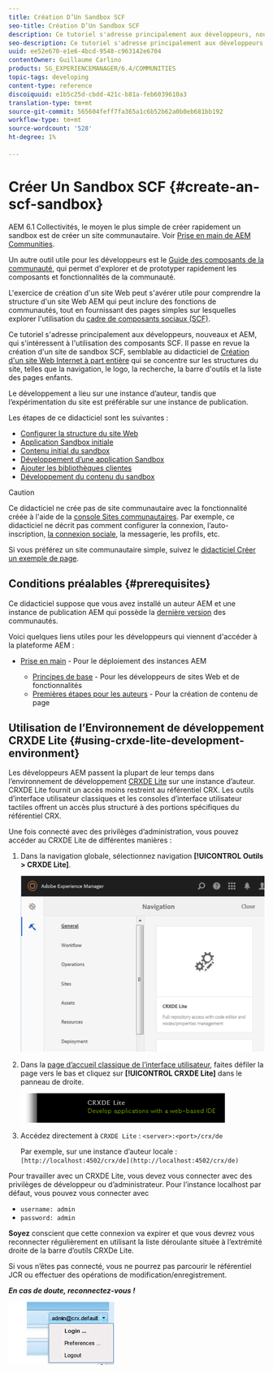 ```yaml
---
title: Création D’Un Sandbox SCF
seo-title: Création D’Un Sandbox SCF
description: Ce tutoriel s'adresse principalement aux développeurs, nouveaux et AEM, qui s'intéressent à l'utilisation des composants SCF.  Il passe en revue la création du site An SCF Sandbox
seo-description: Ce tutoriel s'adresse principalement aux développeurs, nouveaux et AEM, qui s'intéressent à l'utilisation des composants SCF.  Il passe en revue la création du site An SCF Sandbox
uuid: ee52e670-e1e6-4bcd-9548-c963142e6704
contentOwner: Guillaume Carlino
products: SG_EXPERIENCEMANAGER/6.4/COMMUNITIES
topic-tags: developing
content-type: reference
discoiquuid: e1b5c25d-cbdd-421c-b81a-feb6039610a3
translation-type: tm+mt
source-git-commit: 565604feff7fa365a1c6b52b62a0b0eb681bb192
workflow-type: tm+mt
source-wordcount: '528'
ht-degree: 1%

---
```




# Créer Un Sandbox SCF {#create-an-scf-sandbox}


AEM 6.1 Collectivités, le moyen le plus simple de créer rapidement un sandbox est de créer un site communautaire. Voir [Prise en main de AEM Communities](getting-started.md).

Un autre outil utile pour les développeurs est le [Guide des composants de la communauté](components-guide.md), qui permet d&#39;explorer et de prototyper rapidement les composants et fonctionnalités de la communauté.

L&#39;exercice de création d&#39;un site Web peut s&#39;avérer utile pour comprendre la structure d&#39;un site Web AEM qui peut inclure des fonctions de communautés, tout en fournissant des pages simples sur lesquelles explorer l&#39;utilisation du [cadre de composants sociaux (SCF)](scf.md).

Ce tutoriel s&#39;adresse principalement aux développeurs, nouveaux et AEM, qui s&#39;intéressent à l&#39;utilisation des composants SCF. Il passe en revue la création d&#39;un site de sandbox SCF, semblable au didacticiel de [Création d&#39;un site Web Internet à part entière](../../help/sites-developing/website.md) qui se concentre sur les structures du site, telles que la navigation, le logo, la recherche, la barre d&#39;outils et la liste des pages enfants.

Le développement a lieu sur une instance d’auteur, tandis que l’expérimentation du site est préférable sur une instance de publication.

Les étapes de ce didacticiel sont les suivantes :

* [Configurer la structure du site Web](setup-website.md)
* [Application Sandbox initiale](initial-app.md)
* [Contenu initial du sandbox](initial-content.md)
* [Développement d’une application Sandbox](develop-app.md)
* [Ajouter les bibliothèques clientes](add-clientlibs.md)
* [Développement du contenu du sandbox](develop-content.md)

>[!CAUTION]
>
>Ce didacticiel ne crée pas de site communautaire avec la fonctionnalité créée à l&#39;aide de la [console Sites communautaires](sites-console.md). Par exemple, ce didacticiel ne décrit pas comment configurer la connexion, l’auto-inscription, [la connexion sociale](social-login.md), la messagerie, les profils, etc.
>
>Si vous préférez un site communautaire simple, suivez le [didacticiel Créer un exemple de page](create-sample-page.md).

## Conditions préalables {#prerequisites}

Ce didacticiel suppose que vous avez installé un auteur AEM et une instance de publication AEM qui possède la [dernière version](deploy-communities.md#latest-releases) des communautés.

Voici quelques liens utiles pour les développeurs qui viennent d&#39;accéder à la plateforme AEM :

* [Prise en main](../../help/sites-deploying/deploy.md#getting-started)  - Pour le déploiement des instances AEM

   * [Principes de base](../../help/sites-developing/the-basics.md)  - Pour les développeurs de sites Web et de fonctionnalités
   * [Premières étapes pour les auteurs](../../help/sites-authoring/first-steps.md)  - Pour la création de contenu de page

## Utilisation de l’Environnement de développement CRXDE Lite {#using-crxde-lite-development-environment}

Les développeurs AEM passent la plupart de leur temps dans l’environnement de développement [CRXDE Lite](../../help/sites-developing/developing-with-crxde-lite.md) sur une instance d’auteur. CRXDE Lite fournit un accès moins restreint au référentiel CRX. Les outils d’interface utilisateur classiques et les consoles d’interface utilisateur tactiles offrent un accès plus structuré à des portions spécifiques du référentiel CRX.

Une fois connecté avec des privilèges d’administration, vous pouvez accéder au CRXDE Lite de différentes manières :

1. Dans la navigation globale, sélectionnez navigation **[!UICONTROL Outils > CRXDE Lite]**.

   ![chlimage_1-350](assets/chlimage_1-350.png)

2. Dans la [page d’accueil classique de l’interface utilisateur](http://localhost:4502/welcome.html), faites défiler la page vers le bas et cliquez sur **[!UICONTROL CRXDE Lite]** dans le panneau de droite.

   ![chlimage_1-351](assets/chlimage_1-351.png)

3. Accédez directement à `CRXDE Lite` : `<server>:<port>/crx/de`

   Par exemple, sur une instance d’auteur locale : ` [http://localhost:4502/crx/de](http://localhost:4502/crx/de)`

Pour travailler avec un CRXDE Lite, vous devez vous connecter avec des privilèges de développeur ou d’administrateur. Pour l’instance localhost par défaut, vous pouvez vous connecter avec

* `username: admin`
* `password: admin`


**Soyez** conscient que cette connexion va expirer et que vous devrez vous reconnecter régulièrement en utilisant la liste déroulante située à l’extrémité droite de la barre d’outils CRXDe Lite.

Si vous n’êtes pas connecté, vous ne pourrez pas parcourir le référentiel JCR ou effectuer des opérations de modification/enregistrement.

***En cas de doute, reconnectez-vous !***

![chlimage_1-352](assets/chlimage_1-352.png)
